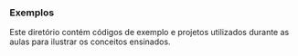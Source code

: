 ### Exemplos

Este diretório contém códigos de exemplo e projetos utilizados durante as aulas para ilustrar os conceitos ensinados.